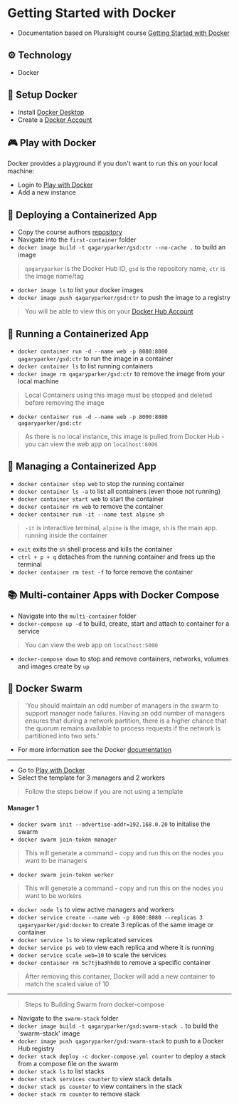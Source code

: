 # Getting Started with Docker

- Documentation based on Pluralsight course [Getting Started with Docker](https://app.pluralsight.com/library/courses/getting-started-docker)

## :gear: Technology
- Docker

## :notebook: Setup Docker

- Install [Docker Desktop](https://www.docker.com/products/docker-desktop)
- Create a [Docker Account](https://hub.docker.com/signup)

## :video_game: Play with Docker
Docker provides a playground if you don't want to run this on your local machine:
- Login to [Play with Docker](https://labs.play-with-docker.com/)
- Add a new instance

## :rocket: Deploying a Containerized App

- Copy the course authors [repository](https://github.com/nigelpoulton/gsd)
- Navigate into the `first-container` folder
- `docker image build -t qagaryparker/gsd:ctr --no-cache .` to build an image

> `qagaryparker` is the Docker Hub ID, `gsd` is the repository name, `ctr` is the image name/tag

- `docker image ls` to list your docker images
- `docker image push qagaryparker/gsd:ctr` to push the image to a registry

> You will be able to view this on your [Docker Hub Account](https://hub.docker.com/repository/docker)

## :runner: Running a Containerized App

- `docker container run -d --name web -p 8080:8080 qagaryparker/gsd:ctr` to run the image in a container
- `docker container ls` to list running containers
- `docker image rm qagaryparker/gsd:ctr` to remove the image from your local machine

> Local Containers using this image must be stopped and deleted before removing the image

- `docker container run -d --name web -p 8000:8080 qagaryparker/gsd:ctr`

> As there is no local instance, this image is pulled from Docker Hub - you can view the web app on `localhost:8000`

## :blue_book: Managing a Containerized App

- `docker container stop web` to stop the running container
- `docker container ls -a` to list all containers (even those not running)
- `docker container start web` to start the container
- `docker container rm web` to remove the container
- `docker container run -it --name test alpine sh`

> `-it` is interactive terminal, `alpine` is the image, `sh` is the main app. running inside the container

- `exit` exits the `sh` shell process and kills the container
- `ctrl + p + q` detaches from the running container and frees up the terminal
- `docker container rm test -f` to force remove the container

## :books: Multi-container Apps with Docker Compose

- Navigate into the `multi-container` folder
- `docker-compose up -d` to build, create, start and attach to container for a service

> You can view the web app on `localhost:5000`

- `docker-compose down` to stop and remove containers, networks, volumes and images create by `up`

## :honeybee: Docker Swarm

> 'You should maintain an odd number of managers in the swarm to support manager node failures. Having an odd number of managers ensures that during a network partition, there is a higher chance that the quorum remains available to process requests if the network is partitioned into two sets.'

- For more information see the Docker [documentation](https://docs.docker.com/engine/swarm/admin_guide/#add-manager-nodes-for-fault-tolerance)
---
- Go to [Play with Docker](https://labs.play-with-docker.com/)
- Select the template for 3 managers and 2 workers

> Follow the steps below if you are not using a template

#### Manager 1
- `docker swarm init --advertise-addr=192.168.0.20` to initalise the swarm
- `docker swarm join-token manager`

> This will generate a command - copy and run this on the nodes you want to be managers

- `docker swarm join-token worker`

> This will generate a command - copy and run this on the nodes you want to be workers

- `docker node ls` to view active managers and workers
- `docker service create --name web -p 8080:8080 --replicas 3 qagaryparker/gsd:docker` to create 3 replicas of the same image or container
- `docker service ls` to view replicated services
- `docker service ps web` to view each replica and where it is running
- `docker service scale web=10` to scale the services
- `docker container rm 5c7tjba3hhd8` to remove a specific container

> After removing this container, Docker will add a new container to match the scaled value of 10
---
> Steps to Building Swarm from docker-compose
- Navigate to the `swarm-stack` folder
- `docker image build -t qagaryparker/gsd:swarm-stack .` to build the 'swarm-stack' image
- `docker image push qagaryparker/gsd:swarm-stack` to push to a Docker Hub registry
- `docker stack deploy -c docker-compose.yml counter` to deploy a stack from a compose file on the swarm
- `docker stack ls` to list stacks
- `docker stack services counter` to view stack details
- `docker stack ps counter` to view containers in the stack
- `docker stack rm counter` to remove stack